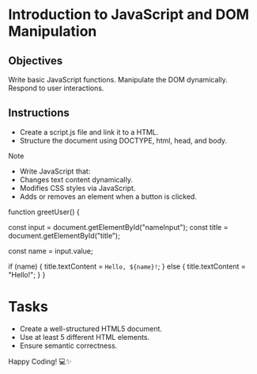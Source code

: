 # Introduction to JavaScript and DOM Manipulation

## Objectives

Write basic JavaScript functions.
Manipulate the DOM dynamically.
Respond to user interactions.

## Instructions

- Create a script.js file and link it to a HTML.
- Structure the document using DOCTYPE, html, head, and body.

>[!NOTE]
>  - Write JavaScript that:
>  - Changes text content dynamically.
>  - Modifies CSS styles via JavaScript.
>  - Adds or removes an element when a button is clicked.


function greetUser() {

  const input = document.getElementById("nameInput");
  const title = document.getElementById("title");

 
  const name = input.value;

 
  if (name) {
    title.textContent = `Hello, ${name}!`;
  } else {
    title.textContent = "Hello!";
  }
}

# Tasks
- Create a well-structured HTML5 document.
- Use at least 5 different HTML elements.
- Ensure semantic correctness.

Happy Coding! 💻✨
